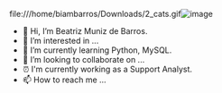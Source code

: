 file:///home/biambarros/Downloads/2_cats.gif![image](https://user-images.githubusercontent.com/72519421/198845474-a05d60f3-7c17-41e6-b960-11cc33beed58.png)



- 👋 Hi, I’m Beatriz Muniz de Barros.
- 👀 I’m interested in ...
- 🌱 I’m currently learning Python, MySQL.
- 💞️ I’m looking to collaborate on ...
- ⏰ I'm currently working as a Support Analyst.
- 📫 How to reach me ...

<!---
beatrizmb2004/beatrizmb2004 is a ✨ special ✨ repository because its `README.md` (this file) appears on your GitHub profile.
You can click the Preview link to take a look at your changes.
--->
